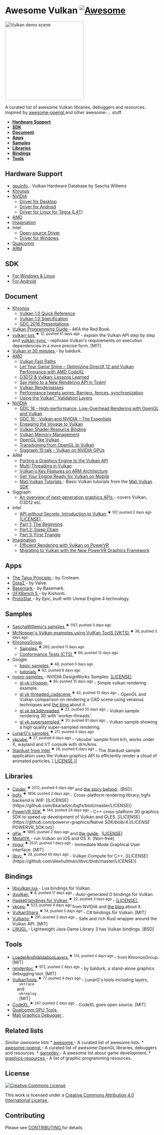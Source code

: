 <h1>
 Awesome Vulkan
 <a href="https://github.com/sindresorhus/awesome">
  <img alt="Awesome" src="https://cdn.rawgit.com/sindresorhus/awesome/d7305f38d29fed78fa85652e3a63e154dd8e8829/media/badge.svg"/>
 </a>
</h1>
<p>
 <img alt="Vulkan demo scene" height="256px" src="https://github.com/SaschaWillems/Vulkan/blob/master/images/vulkanlogoscene.png"/>
</p>
<p>
 A curated list of awesome Vulkan libraries, debuggers and resources. Inspired by
 <a href="https://github.com/eug/awesome-opengl">
  awesome-opengl
 </a>
 and other awesome-... stuff.
</p>
<ul>
 <li>
  <strong>
   <a href="#hardware-support">
    Hardware Support
   </a>
  </strong>
 </li>
 <li>
  <strong>
   <a href="#sdk">
    SDK
   </a>
  </strong>
 </li>
 <li>
  <strong>
   <a href="#document">
    Document
   </a>
  </strong>
 </li>
 <li>
  <strong>
   <a href="#apps">
    Apps
   </a>
  </strong>
 </li>
 <li>
  <strong>
   <a href="#samples">
    Samples
   </a>
  </strong>
 </li>
 <li>
  <strong>
   <a href="#libraries">
    Libraries
   </a>
  </strong>
 </li>
 <li>
  <strong>
   <a href="#bindings">
    Bindings
   </a>
  </strong>
 </li>
 <li>
  <strong>
   <a href="#tools">
    Tools
   </a>
  </strong>
 </li>
</ul>
<h2>
 Hardware Support
</h2>
<ul>
 <li>
  <a href="http://vulkan.gpuinfo.org/">
   gpuinfo
  </a>
  - Vulkan Hardware Database by Sascha Willems
 </li>
 <li>
  <a href="https://www.khronos.org/vulkan">
   Khronos
  </a>
 </li>
 <li>
  <a href="https://developer.nvidia.com/Vulkan">
   NVIDIA
  </a>
  <ul>
   <li>
    <a href="https://developer.nvidia.com/vulkan-driver">
     Driver for Desktop
    </a>
   </li>
   <li>
    <a href="https://developer.nvidia.com/vulkan-android">
     Driver for Android
    </a>
   </li>
   <li>
    <a href="https://developer.nvidia.com/embedded/vulkan">
     Driver for Linux for Tegra (L4T)
    </a>
   </li>
  </ul>
 </li>
 <li>
  <a href="http://support.amd.com/en-us/kb-articles/Pages/Radeon-Vulkan-Beta.aspx">
   AMD
  </a>
 </li>
 <li>
  <a href="https://imgtec.com/tools/powervr-early-access-program/">
   Imagination
  </a>
 </li>
 <li>
  Intel
  <ul>
   <li>
    <a href="https://01.org/linuxgraphics/blogs/jekstrand/2016/open-source-vulkan-drivers-intel-hardware/">
     Open-source Driver
    </a>
   </li>
   <li>
    <a href="https://software.intel.com/en-us/blogs/2016/03/14/new-intel-vulkan-beta-1540204404-graphics-driver-for-windows-78110-1540">
     Driver for Windows
    </a>
   </li>
  </ul>
 </li>
 <li>
  <a href="https://developer.qualcomm.com/software/adreno-gpu-sdk/gpu">
   Qualcomm
  </a>
 </li>
 <li>
  <a href="http://malideveloper.arm.com/resources/sdks/mali-vulkan-sdk/">
   ARM
  </a>
 </li>
</ul>
<h2>
 SDK
</h2>
<ul>
 <li>
  <a href="https://vulkan.lunarg.com/signin">
   For Windows & Linux
  </a>
 </li>
 <li>
  <a href="https://developer.android.com/ndk/guides/graphics/index.html">
   For Android
  </a>
 </li>
</ul>
<h2>
 Document
</h2>
<ul>
 <li>
  <a href="https://www.khronos.org/registry/vulkan/">
   Khronos
  </a>
  <ul>
   <li>
    <a href="https://www.khronos.org/registry/vulkan/specs/1.0/refguide/Vulkan-1.0-web.pdf">
     Vulkan 1.0 Quick Reference
    </a>
   </li>
   <li>
    <a href="https://www.khronos.org/registry/vulkan/specs/1.0-wsi_extensions/pdf/vkspec.pdf">
     Vulkan 1.0 Specification
    </a>
   </li>
   <li>
    <a href="https://www.khronos.org/assets/uploads/developers/library/2016-gdc/Khronos-Vulkan_Mar16.pdf">
     GDC 2016 Presentations
    </a>
   </li>
  </ul>
 </li>
 <li>
  <a href="http://www.amazon.com/Vulkan-Programming-Guide-Official-Learning/dp/0134464540">
   Vulkan Programming Guide
  </a>
  - AKA the Red Book.
 </li>
 <li>
  <a href="https://github.com/philiptaylor/vulkan-sxs">
   vulkan-sxs
  </a>
  <sup>
   &#9733 12, pushed 61 days ago
  </sup>
  - explain the Vulkan API step by step and
  <a href="https://github.com/philiptaylor/vulkan-sync">
   vulkan-sync
  </a>
  - rephrase Vulkan's requirements on execution dependencies in a more precise form. [MIT]
 </li>
 <li>
  <a href="https://renderdoc.org/vulkan-in-30-minutes.html">
   Vulkan in 30 minutes
  </a>
  - by baldurk.
 </li>
 <li>
  <a href="http://gpuopen.com/gaming-product/vulkan/">
   AMD
  </a>
  <ul>
   <li>
    <a href="http://32ipi028l5q82yhj72224m8j.wpengine.netdna-cdn.com/wp-content/uploads/2016/03/VulkanFastPaths.pdf">
     Vulkan Fast Paths
    </a>
   </li>
   <li>
    <a href="http://32ipi028l5q82yhj72224m8j.wpengine.netdna-cdn.com/wp-content/uploads/2016/03/Let_your_game_shine_optimizing_DirectX-12_and_Vulkan-performance_with_AMD_CodeXL.pdf">
     Let Your Game Shine – Optimizing DirectX 12 and Vulkan Performance with AMD CodeXL
    </a>
   </li>
   <li>
    <a href="http://32ipi028l5q82yhj72224m8j.wpengine.netdna-cdn.com/wp-content/uploads/2016/03/d3d12_vulkan_lessons_learned.pdf">
     D3D12 & Vulkan: Lessons Learned
    </a>
   </li>
   <li>
    <a href="http://gpuopen.com/say-hello/">
     Say Hello to a New Rendering API in Town!
    </a>
   </li>
   <li>
    <a href="http://gpuopen.com/vulkan-renderpasses/">
     Vulkan Renderpasses
    </a>
   </li>
   <li>
    <a href="http://gpuopen.com/performance-tweets-series-barriers-fences-synchronization/">
     Performance tweets series: Barriers, fences, synchronization
    </a>
   </li>
   <li>
    <a href="http://gpuopen.com/using-the-vulkan-validation-layers/">
     Using the Vulkan™ Validation Layers
    </a>
   </li>
  </ul>
 </li>
 <li>
  <a href="https://developer.nvidia.com/taxonomy/term/586">
   NVIDIA
  </a>
  <ul>
   <li>
    <a href="http://developer.download.nvidia.com/gameworks/events/GDC2016/mschott_lbishop_gl_vulkan.pdf">
     GDC 16 - High-performance, Low-Overhead Rendering with OpenGL and Vulkan
    </a>
   </li>
   <li>
    <a href="http://developer.download.nvidia.com/gameworks/events/GDC2016/Vulkan_Essentials_GDC16_tlorach.pdf">
     GDC 16 - Vulkan and NVIDIA – The Essentials
    </a>
   </li>
   <li>
    <a href="https://developer.nvidia.com/engaging-voyage-vulkan">
     Engaging the Voyage to Vulkan
    </a>
   </li>
   <li>
    <a href="https://developer.nvidia.com/vulkan-shader-resource-binding">
     Vulkan Shader Resource Binding
    </a>
   </li>
   <li>
    <a href="https://developer.nvidia.com/vulkan-memory-management">
     Vulkan Memory Management
    </a>
   </li>
   <li>
    <a href="https://developer.nvidia.com/opengl-vulkan">
     OpenGL like Vulkan
    </a>
   </li>
   <li>
    <a href="https://developer.nvidia.com/transitioning-opengl-vulkan">
     Transitioning from OpenGL to Vulkan
    </a>
   </li>
   <li>
    <a href="http://on-demand.gputechconf.com/siggraph/2015/presentation/SIG1501-Piers-Daniell.pdf">
     Siggraph 15 talk - Vulkan on NVIDIA GPUs
    </a>
   </li>
  </ul>
 </li>
 <li>
  ARM
  <ul>
   <li>
    <a href="https://community.arm.com/groups/arm-mali-graphics/blog/2016/02/16/porting-a-graphics-engine-to-the-vulkan-api">
     Porting a Graphics Engine to the Vulkan API
    </a>
   </li>
   <li>
    <a href="https://community.arm.com/groups/arm-mali-graphics/blog/2016/04/19/massively-multi-thread-for-vulkan">
     Multi-Threading in Vulkan
    </a>
   </li>
   <li>
    <a href="http://malideveloper.arm.com/downloads/Presentations/GDC%202016/Theatre/Vulkan%20API%20key%20features%20on%20ARM%20architecture.pdf">
     Vulkan's Key Features on ARM Architecture
    </a>
   </li>
   <li>
    <a href="http://malideveloper.arm.com/downloads/Presentations/GDC%202016/Theatre/Get%20Your%20Engine%20Ready%20for%20Vulkan%20on%20Mobile.pdf">
     Get Your Engine Ready for Vulkan on Mobile
    </a>
   </li>
   <li>
    <a href="http://malideveloper.arm.com/downloads/deved/tutorial/SDK/Vulkan/1.0/tutorials.html">
     Mali Vulkan Tutorials
    </a>
    - Basic Vulkan tutorials from the
    <a href="http://malideveloper.arm.com/resources/sdks/mali-vulkan-sdk/">
     Mali Vulkan SDK
    </a>
   </li>
  </ul>
 </li>
 <li>
  Siggraph
  <ul>
   <li>
    <a href="http://nextgenapis.realtimerendering.com/">
     An overview of next-generation graphics APIs
    </a>
    - covers Vulkan, D3D12 etc.
   </li>
  </ul>
 </li>
 <li>
  Intel
  <ul>
   <li>
    <a href="https://github.com/GameTechDev/IntroductionToVulkan">
     API without Secrets: Introduction to Vulkan
    </a>
    <sup>
     &#9733 107, pushed 2 days ago
    </sup>
    <a href="https://github.com/GameTechDev/IntroductionToVulkan/blob/master/license.txt">
     [LICENSE]
    </a>
    .
   </li>
   <li>
    <a href="https://software.intel.com/en-us/api-without-secrets-introduction-to-vulkan-part-1">
     Part 1: The Beginning
    </a>
   </li>
   <li>
    <a href="https://software.intel.com/en-us/api-without-secrets-introduction-to-vulkan-part-2">
     Part 2: Swap Chain
    </a>
   </li>
   <li>
    <a href="https://software.intel.com/en-us/api-without-secrets-introduction-to-vulkan-part-3">
     Part 3: First Triangle
    </a>
   </li>
  </ul>
 </li>
 <li>
  <a href="http://blog.imgtec.com/tag/vulkan">
   Imagination
  </a>
  <ul>
   <li>
    <a href="https://imagination-technologies-cloudfront-assets.s3.amazonaws.com/idc-docs/gdc16/6_Efficient%20rendering%20with%20Vulkan%20on%20PowerVR.pdf">
     Efficient Rendering with Vulkan on PowerVR
    </a>
   </li>
   <li>
    <a href="https://imagination-technologies-cloudfront-assets.s3.amazonaws.com/idc-docs/gdc16/7_FrameworkIDC16.pdf">
     Migrating to Vulkan with the New PowerVR Graphics Framework
    </a>
   </li>
  </ul>
 </li>
</ul>
<h2>
 Apps
</h2>
<ul>
 <li>
  <a href="http://www.croteam.com/talos-principle-will-support-vulkan-first-screenshot-released/">
   The Talos Principle
  </a>
  - by Croteam.
 </li>
 <li>
  <a href="https://www.dota2.com/reborn/part3/">
   Dota2
  </a>
  - by Valve.
 </li>
 <li>
  <a href="http://www.basemark.com/2015/11/10/basemark-extends-its-benchmarking-lead-with-a-vulkan-performance-test/">
   Basemark
  </a>
  - by Basemark.
 </li>
 <li>
  <a href="https://kishonti.net/news_single.jsp?id=31133884">
   GFXBench 5
  </a>
  - by Kishonti.
 </li>
 <li>
  <a href="https://www.unrealengine.com/blog/epic-games-unveils-protostar-at-samsung-galaxy-unpacked">
   ProtoStar
  </a>
  - by Epic, built with Unreal Engine 4 technology.
 </li>
</ul>
<h2>
 Samples
</h2>
<ul>
 <li>
  <a href="https://github.com/SaschaWillems/Vulkan">
   SaschaWillems's samples
  </a>
  <sup>
   &#9733 1157, pushed 3 days ago
  </sup>
 </li>
 <li>
  <a href="https://github.com/McNopper/Vulkan">
   McNopper's Vulkan examples using VulKan ToolS (VKTS)
  </a>
  <sup>
   &#9733 38, pushed 3 days ago
  </sup>
 </li>
 <li>
  <a href="https://github.com/KhronosGroup">
   KhronosGroup
  </a>
  <ul>
   <li>
    <a href="https://github.com/KhronosGroup/Vulkan-Samples">
     Samples
    </a>
    <sup>
     &#9733 265, pushed 11 days ago
    </sup>
   </li>
   <li>
    <a href="https://github.com/KhronosGroup/Vulkan-CTS">
     Conformance Tests (CTS)
    </a>
    <sup>
     &#9733 66, pushed 12 days ago
    </sup>
   </li>
  </ul>
 </li>
 <li>
  Google
  <ul>
   <li>
    <a href="https://github.com/googlesamples/vulkan-basic-samples">
     basic samples
    </a>
    <sup>
     &#9733 48, pushed 0 days ago
    </sup>
    .
   </li>
   <li>
    <a href="https://github.com/googlesamples/android-vulkan-tutorials">
     tutorials
    </a>
    <sup>
     &#9733 82, pushed 8 days ago
    </sup>
    .
   </li>
  </ul>
 </li>
 <li>
  <a href="https://github.com/nvpro-samples">
   nvpro-samples
  </a>
  - NVIDIA DesignWorks Samples.
  <a href="https://github.com/nvpro-samples/gl_vk_threaded_cadscene/blob/master/LICENSE">
   [LICENSE]
  </a>
  <ul>
   <li>
    <a href="https://github.com/nvpro-samples/gl_vk_chopper">
     gl
     <em>
      vk
     </em>
     chopper
    </a>
    <sup>
     &#9733 85, pushed 15 days ago
    </sup>
    - Simple vulkan rendering example.
   </li>
   <li>
    <a href="https://github.com/nvpro-samples/gl_vk_threaded_cadscene">
     gl
     <em>
      vk
     </em>
     threaded_cadscene
    </a>
    <sup>
     &#9733 42, pushed 10 days ago
    </sup>
    - OpenGL and Vulkan comparison on rendering a CAD scene using veraious techniques and
    <a href="https://developer.nvidia.com/vulkan-opengl-threaded-cad-scene-sample">
     the blog
    </a>
    about it.
   </li>
   <li>
    <a href="https://github.com/nvpro-samples/gl_vk_bk3dthreaded">
     gl
     <em>
      vk
     </em>
     bk3dthreaded
    </a>
    <sup>
     &#9733 22, pushed 55 days ago
    </sup>
    - Vulkan sample rendering 3D with 'worker-threads'.
   </li>
   <li>
    <a href="https://github.com/nvpro-samples/gl_vk_supersampled">
     gl
     <em>
      vk
     </em>
     supersampled
    </a>
    <sup>
     &#9733 20, pushed 61 days ago
    </sup>
    - Vulkan sample showing a high quality super-sampled rendering.
   </li>
  </ul>
 </li>
 <li>
  <a href="https://github.com/LunarG/VulkanSamples">
   LunarG's samples
  </a>
  <sup>
   &#9733 211, pushed 5 days ago
  </sup>
 </li>
 <li>
  <a href="https://github.com/krh/vkcube">
   vkcube
  </a>
  <sup>
   &#9733 27, pushed 6 days ago
  </sup>
  - 'vkcube' sample from krh, works under X, wayland and VT console with
drm/kms.
 </li>
 <li>
  <a href="https://github.com/GameTechDev/stardust_vulkan">
   Stardust from Intel
  </a>
  <sup>
   &#9733 28, pushed 6 days ago
  </sup>
  - The Stardust sample application uses the Vulkan graphics API to efficiently render a cloud of animated particles. [
  <a href="https://github.com/GameTechDev/stardust_vulkan/blob/master/license.txt">
   LICENSE
  </a>
  ]]
 </li>
</ul>
<h2>
 Libraries
</h2>
<ul>
 <li>
  <a href="https://github.com/cinder/Cinder">
   Cinder
  </a>
  <sup>
   &#9733 2512, pushed 4 days ago
  </sup>
  and
  <a href="https://libcinder.org/notes/vulkan">
   the story
  </a>
  <a href="https://forum.libcinder.org/#Topic/23286000002614007">
   behind
  </a>
  . [BSD]
 </li>
 <li>
  <a href="https://github.com/bkaradzic/bgfx">
   bgfx
  </a>
  <sup>
   &#9733 1856, pushed 2 days ago
  </sup>
  - Cross-platform rendering library, bgfx backend is WIP. [[LICENSE](https://github.com/bkaradzic/bgfx/blob/master/LICENSE)]
 </li>
 <li>
  <a href="https://github.com/powervr-graphics/Native_SDK">
   PowerVR SDK
  </a>
  <sup>
   &#9733 144, pushed 26 days ago
  </sup>
  - C++ cross-platform 3D graphics SDK to speed up development of Vulkan and GLES. [[LICENSE](https://github.com/powervr-graphics/Native
  <em>
   SDK/blob/4.1/LICENSE
  </em>
  POWERVR_SDK.txt)]
 </li>
 <li>
  <a href="https://github.com/glfw/glfw">
   glfw
  </a>
  <sup>
   &#9733 1895, pushed 2 days ago
  </sup>
  and
  <a href="http://www.glfw.org/docs/3.2/vulkan.html">
   the guide
  </a>
  .
  <a href="https://github.com/glfw/glfw/blob/master/COPYING.txt">
   [LICENSE]
  </a>
 </li>
 <li>
  <a href="https://moltengl.com/metalvk/">
   MetalVK
  </a>
  - run Vulkan on iOS and OS X. [Non-free]
 </li>
 <li>
  <a href="https://github.com/ocornut/imgui">
   imgui
  </a>
  <sup>
   &#9733 3531, pushed 1 days ago
  </sup>
  - Immediate Mode Graphical User interface. [MIT]
 </li>
 <li>
  <a href="https://github.com/alexhultman/libvc">
   libvc
  </a>
  <sup>
   &#9733 28, pushed 49 days ago
  </sup>
  - Vulkan Compute for C++.  [[LICENSE](https://github.com/alexhultman/libvc/blob/master/LICENSE)]
 </li>
</ul>
<h2>
 Bindings
</h2>
<ul>
 <li>
  <a href="https://github.com/CapsAdmin/ffibuild/blob/master/examples/vulkan/libvulkan.lua">
   libvulkan.lua
  </a>
  - Lua bindings for Vulkan.
 </li>
 <li>
  <a href="https://github.com/ColonelThirtyTwo/dvulkan">
   dvulkan
  </a>
  <sup>
   &#9733 8, pushed 17 days ago
  </sup>
  - Auto-generated D bindings for Vulkan.
 </li>
 <li>
  <a href="https://github.com/expipiplus1/vulkan">
   Haskell bindings for Vulkan
  </a>
  <sup>
   &#9733 22, pushed 3 days ago
  </sup>
  -
  <a href="https://github.com/expipiplus1/vulkan/blob/master/LICENSE">
   [LICENSE]
  </a>
  .
 </li>
 <li>
  <a href="https://github.com/nvpro-pipeline/vkcpp">
   vkcpp
  </a>
  <sup>
   &#9733 523, pushed 4 days ago
  </sup>
  from NVIDIA and
  <a href="https://developer.nvidia.com/open-source-vulkan-c-api">
   the blog
  </a>
  about it.
 </li>
 <li>
  <a href="https://github.com/mono/VulkanSharp">
   VulkanSharp
  </a>
  <sup>
   &#9733 74, pushed 5 days ago
  </sup>
  - C# bindings for Vulkan. [MIT]
 </li>
 <li>
  <a href="https://github.com/tomaka/vulkano">
   Vulkano
  </a>
  <sup>
   &#9733 291, pushed 2 days ago
  </sup>
  - Safe and rich Rust wrapper around the Vulkan API. [MIT]
 </li>
 <li>
  <a href="https://www.lwjgl.org/">
   LWJGL
  </a>
  - Lightweight Java Game Library 3 has Vulkan bindings. [BSD]
 </li>
</ul>
<h2>
 Tools
</h2>
<ul>
 <li>
  <a href="https://github.com/KhronosGroup/Vulkan-LoaderAndValidationLayers">
   LoaderAndValidationLayers
  </a>
  <sup>
   &#9733 174, pushed 4 days ago
  </sup>
  - from KhronosGroup. [MIT]
 </li>
 <li>
  <a href="https://github.com/baldurk/renderdoc">
   renderdoc
  </a>
  <sup>
   &#9733 972, pushed 2 days ago
  </sup>
  - by baldurk, a stand-alone graphics debugging tool. [MIT]
 </li>
 <li>
  <a href="https://github.com/LunarG/VulkanTools">
   VulkanTools
  </a>
  <sup>
   &#9733 77, pushed 4 days ago
  </sup>
  - LunarG's tools including layers,
  <code>
   vktrace
  </code>
  and
  <code>
   vkreplay
  </code>
  . [MIT]
 </li>
 <li>
  <a href="https://github.com/GPUOpen-Tools/CodeXL">
   CodeXL
  </a>
  <sup>
   &#9733 247, pushed 2 days ago
  </sup>
  - CodeXL goes open source. [MIT]
 </li>
 <li>
  <a href="https://developer.qualcomm.com/software/adreno-gpu-sdk/tools">
   Qualcomm GPU Tools
  </a>
  .
 </li>
 <li>
  <a href="http://malideveloper.arm.com/resources/tools/mali-graphics-debugger/">
   Mali Graphics Debugger
  </a>
  .
 </li>
</ul>
<h2>
 Related lists
</h2>
<p>
 <em>
  Similar awesome lists
 </em>
 *
 <a href="https://github.com/sindresorhus/awesome">
  awesome
 </a>
 - A curated list of awesome lists.
*
 <a href="https://github.com/eug/awesome-opengl">
  awesome-opengl
 </a>
 - A curated list of awesome OpenGL libraries, debuggers and resources.
*
 <a href="https://github.com/ellisonleao/magictools">
  gamedev
 </a>
 - A awesome list about game development.
*
 <a href="https://github.com/mattdesl/graphics-resources">
  graphics-resources
 </a>
 - A list of graphic programming resources.
</p>
<h2>
 License
</h2>
<p>
 <a href="http://creativecommons.org/licenses/by/4.0/">
  <img alt="Creative Commons License" src="http://i.creativecommons.org/l/by/4.0/88x31.png"/>
 </a>
</p>
<p>
 This work is licensed under a
 <a href="http://creativecommons.org/licenses/by/4.0/">
  Creative Commons Attribution 4.0 International License
 </a>
 .
</p>
<h2>
 Contributing
</h2>
<p>
 Please see
 <a href="https://github.com/vinjn/awesome-vulkan/blob/master/CONTRIBUTING.md">
  CONTRIBUTING
 </a>
 for details.
</p>
